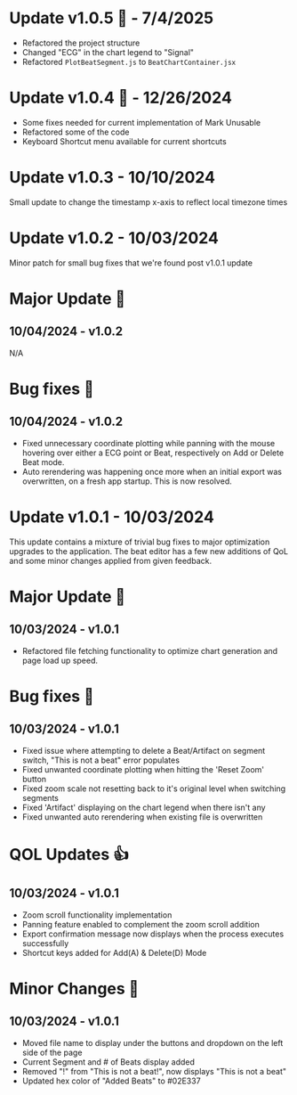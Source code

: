 # Update v1.0.5 🔧 - 7/4/2025
* Refactored the project structure
* Changed "ECG" in the chart legend to "Signal"
* Refactored `PlotBeatSegment.js` to `BeatChartContainer.jsx`

# Update v1.0.4 🔧 - 12/26/2024
* Some fixes needed for current implementation of Mark Unusable
* Refactored some of the code
* Keyboard Shortcut menu available for current shortcuts

# Update v1.0.3 - 10/10/2024
Small update to change the timestamp x-axis to reflect local timezone times

# Update v1.0.2 - 10/03/2024 
Minor patch for small bug fixes that we're found post v1.0.1 update

# Major Update 🔧
## 10/04/2024 - v1.0.2
N/A

# Bug fixes 🐛
## 10/04/2024 - v1.0.2
* Fixed unnecessary coordinate plotting while panning with the mouse hovering over either a ECG point or Beat, respectively on Add or Delete Beat mode.
* Auto rerendering was happening once more when an initial export was overwritten, on a fresh app startup. This is now resolved.

# Update v1.0.1 - 10/03/2024
This update contains a mixture of trivial bug fixes to major optimization upgrades to the application. The beat editor has a few new additions of QoL and some minor changes applied from given feedback.

# Major Update 🔧
## 10/03/2024 - v1.0.1
* Refactored file fetching functionality to optimize chart generation and page load up speed.

# Bug fixes 🐛
## 10/03/2024 - v1.0.1
* Fixed issue where attempting to delete a Beat/Artifact on segment switch, "This is not a beat" error populates
* Fixed unwanted coordinate plotting when hitting the 'Reset Zoom' button
* Fixed zoom scale not resetting back to it's original level when switching segments
* Fixed 'Artifact' displaying on the chart legend when there isn't any
* Fixed unwanted auto rerendering when existing file is overwritten

# QOL Updates 👍
## 10/03/2024 - v1.0.1
* Zoom scroll functionality implementation
* Panning feature enabled to complement the zoom scroll addition
* Export confirmation message now displays when the process executes successfully
* Shortcut keys added for Add(A) & Delete(D) Mode

# Minor Changes 🤏
## 10/03/2024 - v1.0.1
* Moved file name to display under the buttons and dropdown on the left side of the page
* Current Segment and # of Beats display added
* Removed "!" from "This is not a beat!", now displays "This is not a beat"
* Updated hex color of "Added Beats" to #02E337 
